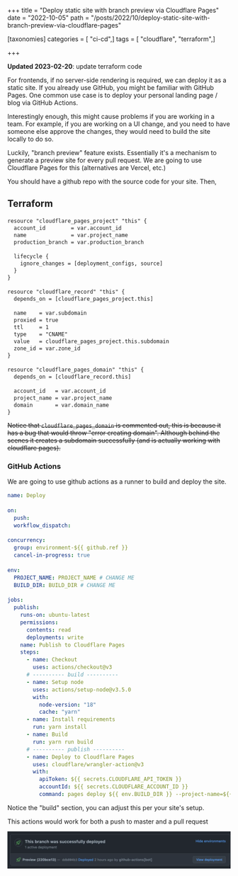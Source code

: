 +++
title = "Deploy static site with branch preview via Cloudflare Pages"
date = "2022-10-05"
path = "/posts/2022/10/deploy-static-site-with-branch-preview-via-cloudflare-pages"

[taxonomies]
categories = [ "ci-cd",]
tags = [ "cloudflare", "terraform",]

+++

**Updated 2023-02-20**: update terraform code

For frontends, if no server-side rendering is required, we can deploy it as a static site. If you already use GitHub, you might be familiar with GitHub Pages. One common use case is to deploy your personal landing page / blog via GitHub Actions.

Interestingly enough, this might cause problems if you are working in a team. For example, if you are working on a UI change, and you need to have someone else approve the changes, they would need to build the site locally to do so.

Luckily, "branch preview" feature exists. Essentially it's a mechanism to generate a preview site for every pull request. We are going to use Cloudflare Pages for this (alternatives are Vercel, etc.)

You should have a github repo with the source code for your site. Then,

## Terraform

```hcl
resource "cloudflare_pages_project" "this" {
  account_id        = var.account_id
  name              = var.project_name
  production_branch = var.production_branch

  lifecycle {
    ignore_changes = [deployment_configs, source]
  }
}

resource "cloudflare_record" "this" {
  depends_on = [cloudflare_pages_project.this]

  name    = var.subdomain
  proxied = true
  ttl     = 1
  type    = "CNAME"
  value   = cloudflare_pages_project.this.subdomain
  zone_id = var.zone_id
}

resource "cloudflare_pages_domain" "this" {
  depends_on = [cloudflare_record.this]

  account_id   = var.account_id
  project_name = var.project_name
  domain       = var.domain_name
}
```

~~Notice that `cloudflare_pages_domain` is commented out, this is because it has a bug that would throw "error creating domain". Although behind the scenes it creates a subdomain successfully (and is actually working with cloudflare pages).~~

### GitHub Actions

We are going to use github actions as a runner to build and deploy the site.

```yaml
name: Deploy

on:
  push:
  workflow_dispatch:

concurrency:
  group: environment-${{ github.ref }}
  cancel-in-progress: true

env:
  PROJECT_NAME: PROJECT_NAME # CHANGE ME
  BUILD_DIR: BUILD_DIR # CHANGE ME

jobs:
  publish:
    runs-on: ubuntu-latest
    permissions:
      contents: read
      deployments: write
    name: Publish to Cloudflare Pages
    steps:
      - name: Checkout
        uses: actions/checkout@v3
      # ---------- build ----------
      - name: Setup node
        uses: actions/setup-node@v3.5.0
        with:
          node-version: "18"
          cache: "yarn"
      - name: Install requirements
        run: yarn install
      - name: Build
        run: yarn run build
      # ---------- publish ----------
      - name: Deploy to Cloudflare Pages
        uses: cloudflare/wrangler-action@v3
        with:
          apiToken: ${{ secrets.CLOUDFLARE_API_TOKEN }}
          accountId: ${{ secrets.CLOUDFLARE_ACCOUNT_ID }}
          command: pages deploy ${{ env.BUILD_DIR }} --project-name=${{ env.PROJECT_NAME }}
```

Notice the "build" section, you can adjust this per your site's setup.

This actions would work for both a push to master and a pull request

![cloudflare pages branch preview](images/2022-10-05-02-40-24.webp)
